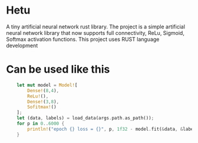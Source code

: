 # Hetu
A tiny artificial neural network rust library. 
The project is a simple artificial neural network library that now supports full connectivity, ReLu, Sigmoid, Softmax activation functions.  This project uses RUST language development
# Can be used like this
``` rust
    let mut model = Model![
        Dense!(8,4),
        ReLu!(),
        Dense!(3,8),
        Sofitmax!()
    ];
    let (data, labels) = load_data(args.path.as_path());
    for p in 0..6000 {
        println!("epoch {} loss = {}", p, 1f32 - model.fit(&data, &labels, 0.01f32));
    }
```